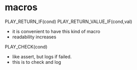 # macros 

PLAY_RETURN_IF(cond)
PLAY_RETURN_VALUE_IF(cond,val)
- it is convenient to have this kind of macro
- readability increases

PLAY_CHECK(cond)
- like assert, but logs if failed. 
- this is to check and log 


